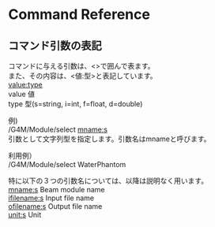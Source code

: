 # Command Reference

## コマンド引数の表記

コマンドに与える引数は、<>で囲んで表ます。  
また、その内容は、<値:型>と表記しています。  
<value:type>  
value 値  
type  型(s=string, i=int, f=float, d=double)  

例)  
/G4M/Module/select  <mname:s>  
引数として文字列型を指定します。引数名はmnameと呼びます。  

利用例）  
/G4M/Module/select  WaterPhantom  

特に以下の３つの引数名については、以降は説明なく用います。  
<mname:s>      Beam module name  
<ifilename:s>  Input file name  
<ofilename:s>  Output file name  
<unit:s>       Unit  


<!--
 ・FocusGunEdist
   ・FanBeam
     ・IAEAphsp
       ・EvtGun
         ・Root3d

 　初期粒子発生器の個々の詳細について次に説明する。
 1) ParticleGun
   Geant4のG4ParticleGunを利用する。詳細は，Geant4のマニュアルを参照すること。ここでは，代表的なコマンドを幾つか紹介する。

  粒子を設定する
  /gun/particle   <particleName:s>
   “particleName” : proton, e-, e+, gamma   etc.

  Ion beamを設定する
  /gun/particle  ion
  /gun/ion     <Z:i>   <A:i>   <Charge:i>

  運動量方向を設定する
  /gun/direction   <dirX:d>  <dirY:d>  <dirZ:d>

　発生位置を設定する
/gun/position   <x:d>  <y:d>  <z:d>  {unit:s}
2) GPS
  Geant4のG4GeneralParticleSourceを利用する。詳細は，Geant4マニュアルを参照のこと。

3) BeamGun
  BeamGunは，G4ParticleGunを使って実装されており，G4ParticleGunのコマンドが利用可能である。加えて，スポットサイズとエネルギーの揺らぎを設定することができる。

  Beam spotでの発生粒子数の分布関数を指定する
  　(Gauss distribution またはFlat distribution )
  /G4M/Beam/gaussSpot   <:b>

 スポットサイズ設定（Gauss分布であれば標準偏差値，Flatであればその範囲）
 /G4M/Beam/spotsize　　<dx:d>  <dy:d>  <dz:d>  <unit>
  Default unit:   mm

 ビームエネルギーのゆらぎをエネルギーの単位で設定する
 /G4M/Beam/energyflac　　<dE:d>  <unit>
  dE:  エネルギー揺らぎの値をガウス分布の標準偏差値で与える
  Default unit:  MeV

ビームエネルギーの揺らぎをビームエネルギーのパーセンテージで設定する
G4M/Beam/energyflacPerc　　<dEPerc:d>  <unit>
 dE:  エネルギー揺らぎの値をビームエネルギー値に対する割合（%）で与える
 Default unit:  perCent

Beam emittance (未実装)
/G4M/Beam/emittance　　<EmitX:d> <EmitY:d> <EmitZ:d>

ビームの初期角度方向の標準偏差値を与える。
/G4M/Beam/angSigma　　<SigmaX:d> <SigmaY:d>  <unit:s>
 SigmaX, SigmaY:  初期角度の値をガウス分布の標準偏差値で与える
  Default unit:  mrad
  ビームパラメタの設定をASCIIファイルから読み込む。
  /G4M/Beam/file　　<ifilename:s>

ASCIIデータファイルの書式:
./data/Sample/G4MBeamGun/150.dat	Description
150
proton 150 MeV
2212
150.0  0.00
0.0  0.0
3.0  3.0	Beam ID  [ not used. ]
Description   [ not used]
Particle ID
Beam Energy [MeV],  Energy Spread [MeV]
Angular variance, Spatial covariance [ not used]
Spatial variance in X, and in Y [mm]
 イオンの場合の粒子識別番号（Particle ID）は、+-100ZZZAAAIで定義される。

4) FocusGun
  FocusGunは，G4ParticleGunを使って実装されており，G4ParticleGunのコマンドが利用できる。加えて，焦点を持った初期粒子を発生することができる。
    ビームエネルギーのゆらぎをエネルギーの単位で設定する
    /G4M/Beam/energyfluc　<dE:d>  <Unit:s>
    dE:  エネルギー揺らぎの値をガウス分布の標準偏差値で与える
    Default unit:  MeV

 　X方向の焦点位置となるZ座標を設定する
 /G4M/Beam/FocusDistanceX　　<zX:d>　<unit:s>
  zX:  X方向の焦点座標
   Default unit:  mm

   Y方向の焦点位置となるZ座用を設定する
   /G4M/Beam/FocusDistanceY　　<zY:d>　<unit:s>
   zY:  Y方向の焦点座標
    Default unit:  mm

  初期粒子発生座標と焦点位置が同じ場合は自動計算不能のため，発生する粒子の運動量方向を与える。
  /G4M/Beam/SpatialExpanseX  <ExpanseX:d>  <unit:d>
  /G4M/Beam/SpatialExpanseY  <ExpanseY:d>  <unit:d>
  　Expanse X, Expanse Y:  角度の単位で値をガウス分布の標準偏差値で与える。
   Default unit:  mrad

 ビームパラメタの設定をASCIIファイルから読み込む。
 /G4M/Beam/file　　<filename:s>
 　ファイル形式は， G4MBeamGunと同様である。加えてG4MFocusGunに特有な設定は，コマンドで設定しなければならない。

5) FocusGunEdist
 　G4MFocusGunの機能に加えて, G4MFocusGunEdistでは，ビームのエネルギー分布を設定することが可能である。つまり，G4MFocusGunのエネルギー設定以外のコマンドが利用できる。更に，次に示すように，エネルギーと強度を入力して分布を設定することができる。

 エネルギー分布の設定をクリアする
 /G4M/Beam/clear

エネルギー値とその強度を設定する
/G4M/Beam/addEnergy　 <Energy(MeV unit):d>  <Intensity:d>
 Energy:  エネルギー値
  Intensity:  強度

*エネルギーは MeV単位で与えること。
このコマンドを順次，エネルギーを変えて入力してエネルギーと強度分布のデータを設定する。
 与えたエネルギーの中間値は，線形補間される。あらかじめ，線形補間を行った分布を用意することができる。下のコマンドは，補間するデータ点の数を指定する。
 /G4M/Beam/sample　　<n:i>
   n:  Number of points
   6) FanBeam
     G4ParticleGunを利用して実装されており，G4ParticleGunのコマンドが利用可能である。加えて，扇型の方向に粒子を発生する機能がある。

(0, r, 0)を生成点とすることを前提として，そのY座標rを設定する。
/G4M/FanBeam/radius　　<r:d>  <unit:s>
 r:  生成点のY座標
  unit:  mm etc.

 扇形の空間分布関数を指定する。
 /G4M/FanBeam/gaussSpot　　<flag:b>
   flag:  true	 ガウス分布
   false   一様分布

 ビーム発生のZ座標を設定する。（未実装）
 /G4M/FanBeam/z　　<z:d> <unit:s>

  生成する扇型の角度を設定する。（未実装）
  /G4M/FanBeam/theta　　<theta:d>  <unit:s>

　生成する扇型の角度を設定する。
/G4M/FanBeam/phi  <pho:d>  <unit:s>
 phi:  角度値。ガウス分布の標準偏差。
  unit:  deg, rad etc.

  エネルギー揺らぎを設定する。
  /G4M/Beam/energyfluc  <energyflac:d>  <unit:s>
   energyflac:  エネルギー揺らぎ値をガウス分布の標準偏差で与える
    unit:  MeV

 
7) IAEAphsp
  IAEAphsp形式のデータの読み込み，初期粒子を発生するためのコマンド。

IAEA phspのためのメンバ変数を初期化する
/G4M/IAEAphsp/init

  読み込むIAEA phspのデータファイルを設定する。
  /G4M/IAEAphsp/file　　<fileBase:s>  <fileStopID:s>
  　fileBase:  　Base file name
  　fileStopID:  ID of the file name
    fileStopIDは，同じRunで異なるZ座標で記録されたデータの場合の識別子である。

  IAEA phsp データの読み込みを終了してファイルを閉じる。
  /G4M/IAEAphsp/close

  デバッグレベルを設定する。
  /G4M/IAEAphsp/verbose　　<v:i>
  v: debug level

  リサイクルフラグ。１つの粒子データを指定した回数再利用する
  /G4M/IAEAphsp/recycle  <nrecycle:i>
  nrecycle: number of recycle times.

  並列処理の場合に, データファイルを複数の論理的なセグメントに分割して，それぞれの並列処理に割り当てる。
  /G4M/IAEAphsp/totalParaRun　　<npara:i>
   npara:  Parallel runの個数を設定する　

  並列処理でのRun識別番号を設定する。
  /G4M/IAEAphsp/paraRunId <runid:i>
   runid:  Runの識別番号

ヒストリ情報を含まないデータの場合、１イベントで実行する粒子数を指定する。
/G4M/IAEAphsp/nparticlesPerEvent <np:i>
 np:  Number of particles simulated in one event.
  (Number of beamOn need to be estimated as Number of total particles in header file divided by np.)
  　
    記録された情報の発生座標を変更する。(mm)
    /G4M/IAEAphsp/translate　<x:d>  <y:d>  <z:d>
     x, y, z:  発生点の移動量
      単位は，mmで固定。

回転の座標変換を行うときの，各座標軸周りでの回転の順番を設定する。
/G4M/IAEAphsp/rotateOrder　　<iorder:i>
iorder:  123 (X->Y->Z),  213 (Y->X->Z)

  回転角度を設定する。
  /G4M/IAEAphsp/rotateX　　<angle:d>  <unit>
  /G4M/IAEAphsp/rotateY　　<angle:d>  <unit>
  /G4M/IAEAphsp/rotateZ　　<angle:d>  <unit>
   angle:  角度
    unit:  mrad etc.

  等方的な放射線発生のデータにおいて，アイソセンターの位置を設定する。
  /G4M/IAEAphsp/isoPos　<x:d>  <y:d>  <z:d>  <unit:s>
   x, y, z:  アイソセンターの座標
    unit:  mm etc.

 ガントリー角度とその回転軸を設定する。
 /G4M/IAEAphsp/gantryAxis　　<xdir:d> <ydir:d>  <zdir:d>
 /G4M/IAEAphsp/gantryAngle　　<angle>  <unit:s>
 xdir, ydir, zdir:  回転軸
 angle:  回転角
 unit:  deg etc.
 トリートメントヘッドの回転とその回転軸を設定する。
 /G4M/IAEAphsp/headAxis　<xdir:d> <ydir:d> <zdir:d>
 /G4M/IAEAphsp/headAngle　　<angle:d> <unit:s>
 xdir, ydir, zdir:  回転軸
 angle:  回転角
 unit:  deg etc.

8) ScanBeam
　スポットスキャニングを行う。３つのASCIIファイル入力が必要である。
 デバッグモードの設定
 /G4M/ScanBeam/verbose  {v:i}
  v:  デバッグフラグ

Scanning Magnetの登録と有効化
事前にScanning Magnetがビームモジュールとして登録済みである必要がある。
/G4M/ScanBeam/scanMagXY   {mnameX:s}   {mnameY:s}
 mnameX, mnameY:  ビームモジュール名

ビームエネルギーとその揺らぎ，そしてスポットサイズを記載したASCIIファイル（eidファイルと呼ぶ）を読み込み，設定を行うためのコマンド。
/G4M/ScanBeam/eidFile   {filename:s}
 eidFileName:  eidファイル名

 eidファイルの書式
 data/Sample/G4MScanBeam/EIDSample.dat	Description
 3
 0 100.  0.  0.  0.
 1 200.  0.  0.  0.
 2 250.  0.  0.  0.	Number of lines (e.g. number of beams)
 ID  E(MeV)  dE(MeV) SigX(mm)  SigY(mm)
 *ID must be given in Sequential.


eidファイルを与えるもうひとつのコマンド。
こちらのコマンドの場合には，エネルギー，エネルギー揺らぎ，スポットに加えて，初期角度を各BeamID毎に定義したASCIIデータファイルを読み込む。
/G4M/ScanBeam/eidFile2   {filename:s}
 eid2FileName:  eid2ファイル名

eidファイルの書式:
data/Sample/G4MScanBeam/EIDSample2.dat	Description
3
0 100.  0.  0.  0.　0. 0.
1 200.  0.  0.  0. 0. 0.
2 250.  0.  0.  0. 0. 0.	Number of lines (e.g. number of beams)
ID  E(MeV)  dE(MeV) SigX(mm)  SigY(mm) AngSigX(mrad) AngSigY(mrad)
*ID must be given in Sequential.

スポット座標と線量強度を与えるASCIIファイル(scanファイル)を指定する。スポット座標は，アイソセンター面でのx,y座標である。
/G4M/ScanBeam/scanFile   {filename:s}
 scanFileName:  scanファイル名

　scanファイルの書式
data/Sample/G4MScanBeam/ScanSample.dat	Description
5
0  -100.  -30.  5.
1     0.   30.  2.
1    50.  -50.  2.
2  -100. -100.  1.
2    10. -100.  2.	Number of lines (e.g. Number of spots)
ID  x(mm)  y(mm)  Gy


異なるエネルギーでも，同じピーク線量値とするように初期粒子数を調節するための係数(weight)を記載したASCIIファイルを指定する。
/G4M/ScanBeam/weightFile   {filename:s}
 weightFileName:  weightファイル名
  weightファイルの書式
  data/Sample/G4MScanBeam/WeightSample.dat	Description
  3
  90.    1.
  200.   1.
  300.   1.	Number of lines
  E(MeV)  Weight
  異なるエネルギーだが，同じ粒子数の計算を行ったときに得られた線量の相対値を表す。

設定を表示する。
/G4M/ScanBeam/show  {type:s}
type: eid,  spot,  weight
(*) 個々のスポットの粒子発生数を表す確率は/run/beamOnが実行されたときに，自動的に計算される。

　デバッグの目的で，/run/beamOnの前に粒子発生数を計算する。
/G4M/ScanBeam/calcProb

9) EvtGun
   G4MDiskDumperで保存されたトラック情報から粒子を発生する。beamOnで指定するイベント数は、トラック情報を保存した時と同じ数にすること。
   トラック情報のファイルを開く。
   /G4M/EvtIF/open    <filename:s>　<format:s>
   format:  ASCII (defaut) or BINARY

トラック情報のファイルを閉じる
/G4M/EvtIF/close
デバッグフラグ
/G4M/EvtIF/verbose  <level:i>
出力フォーマット
/G4M/EvtIF/format  <ASCII or  Binary:s>

10) Root3d
   CERN ROOTのTH3形式で保存された３次元座標分布に従って粒子を発生する。粒子の位置座標が適用され、運動エネルギーはゼロに設定される。放射性同位体の発生分布を与えて崩壊後のシミュレーションを行うことを想定している。この機能を利用するためには、cmakeの際に -DPRIMROOT=ON を指定する必要がある。
   デバッグフラグ
   /G4M/Root3d/versbose    <lvl:i>　
   ファイルとTH3の指定
   /G4M/Root3d/file   <RootFileName:s>  <TH3Name:s>
   ROOTのファイル名と記録されているTH3型３次元ヒストグラム名を指定する。ここで、TH3型ヒストグラムの各軸のスケールはミリメートルであるとする。また、粒子生成の際には、TH3::Random3を利用しているため、ビン内の座標値は一様乱数で決定される。頻度は自動的に規格化されて計算される。TH3の作成は、サンプルROOTマクロTH3OSample.Cが添付されているので参照のこと。
   粒子を設定する
   /G4M/Root3d/particle  <particleName:s>     // デバッグ用である
   /G4M/Root3d/ion   <Z:i>  <A:i>  <Charge:i>
   1イベントに発生する粒子数
   /g4M/Root3d/nparticlesPerEvent   <n:i>
   発生点の座標を移動する場合のオフセット値（この値が座標に足し算される）
   /g4M/Root3d/vtxOffset  <ox:d>  <oy:d>  <oz:d>  <unit:s>

(補足)
　Geant4-v11.2より、デフォルト設定では、放射性同位体の崩壊時刻が長いものは発生させない設定になっている。これまで通り、崩壊時刻によらず壊変させたい場合には、次のコマンドを用いる。
/process/had/rdm/thresholdForVeryLongDecayTime 　1.0e+60 year

 
II) Physics List
 物理コンストラクタを登録する
 /My/physics/register　<physName:s>
 physName:  物理コンストラクタの名称

指定された領域にsteplimiterを設定する
/My/physics/stepLimitForRegion　<Region:s>  <stepsize:d>  <unit>
Region:  リージョン名
stepsize:  ステップリミットを行うステップ長
default unit : mm

 パラレルワールド用のプロセスを定義する
 /My/physics/pwProcess　<pwname:s> <layered:b> <ProcessName:s> <verbose:d>
  pwname:  パラレルワールド名
   layered:   true (Layered geometry )
    ProcessName: このプロセスに付けるプロセス名

 
III) System Geometry
システムを選択する
/G4M/System　　<system_name:s>
Systemname:  “DynamicPort”とすること

（システムを切り替える）
/G4M/ChangeSystem　<system_name:s>

 PTS toolkit versionを表示する
 /G4M/PTS/TKVersion　<ofilename:s>
 　　default ofilename:  stdout

Gesnt4 versionを表示する
/G4M/PTS/G4Version　<ofilename:s>
　　default ofilename:  stdout

PTS application version numberを表示する
/G4M/PTS/AppVersion　<ofilename:s>
　　default ofilename:  stdout

 Run summaryを表示する (未実装)
 /G4M/PTS/RunSummary　<ofilename:s>
 　　default ofilename:  stdout

 
IV) Material Definition
Elementデータファイルのパスを指定する
/G4M/Element/path　　<path:s>

物質データファイルのパスを指定する
/G4M/Material/path　　<path:s>

NIST databaseで定義されているElementを利用する
/G4M/Element/useG4Element　　<flag:b>
 flag:  true (NISTのElementを用いる)
 　　   false (ユーザー定義のElementを用いる)

物質データファイルを読み込んで物質を作成する
/G4M/Material/create  <ifilename:s>
 ifilename:  物質のパラメタファイル

物質情報を表示する
/G4M/Material/property  <matname:s>
 matname:  マテリアル名

マテリアルファイル例
　1)エレメントによる構成例：　　./data/common/material/H_2O.dat
  2)物質による構成例: ./data/common/material/G10.dat

 
V) Beam module Registration
ビーム機器の登録
/Dynamic/Module/register　<mname:s>  <mtype:s>  <param:s>
                         <x:d>  <y:d>  <z:d> <unit>
			                          <rx:d>  <ry:d> <rz:d> <unit>
						  mtype:  ビームモジュールのクラス名
						   para:  形状データファイル名
						    x, y, z: 配置座標と単位
						     rx, ry, rz, unit:  回転角と単位

 ビーム機器の登録解除
 /Dynamic/Module/unregister <mname:s>

 水ファントムの登録/解除
 /Dynamic/Module/WaterPhantom/register
 /Dynamic/Module/WaterPhantom/unregister

DICOMジオメトリの登録/解除
/Dynamic/Module/DICOM/register
/Dynamic/Module/DICOM/unregister

ワブラー電磁石を有効にする
/Dynamic/Module/updateEvent/wobbling <wnamex:s> <wnamey:s>  <flag:b>
 wnamex, wnamey:  ビームモジュール名
  flag:  true=有効，false=無効

回転モジュレータを有効にする
/Dynamic/Module/updateEvent/rotating <mname:s>  <flag:b>
flag:  true=有効，false=無効

回転モジュレータ / ワブラー電磁石の更新を，イベント番号毎に順次更新するか乱数による更新を行うか設定する。
/Dynamic/Module/updateEvent/sequential <flag:b>
flag:  true=順次，false=乱数

イベントに従う順次更新の場合の，回転モジュレータの初期角度と更新角度を設定
/Dynamic/Module/updateEvent/rotatingAngle <init:d> <step:d> <unit>
init:  初期角度
 step:  追加する角度
  unit:  rad etc.

 
VI) Beam module Operation
ビームモジュールの実体化・治療室への配置
/G4M/Module/install　<mname:s>  <pwname:s>  <layered:b>
　　pwname:  デフォルト値　none  (マスジオメトリへの配置)
    layered : デフォルト値　false (Layeredジオメトリではない)

既にインストールされているビームモジュールの場合には，引数の設定を基づいて再インストールする。インストールされていないビームモジュールであれば、インストールは行わない。
このコマンドは，mass worldにインストールされたモジュールを，パラレルワールドに再配置するために用意されている。
/G4M/Module/installIfExist <mname:s>  <pwName:s>  <layered:b>
　　pwname:  デフォルト値　none  (マスジオメトリへの配置)
    layered : デフォルト値　false (Layeredジオメトリではない)

  既にインストールされているビームモジュールがあるとき、引数の設定に基づいてコピーを作成してインストールする。
  　このコマンドは、ビームモジュールのエンベロープにコピー番号を付けて複数配置するために用意されている。
  /G4M/Module/cloneIfExist  <mnameFrom:s> <mnameTo:s> <copyid:i>
                                 <x:d> <y:d> <z:d> <unit:s>
				                                 <rx:d> <ry:d> <rz:d> <unit:s>
								   mnameFrom: コピー元の実体化されているビームモジュール名
								   　mnameTo:   コピー先のビームモジュール名
								   　copyid:    コピー先のビームモジュールのエンベロープのコピー番号
								   　x, y, z, unit: コピー先の座標位置
								   　rx.ry.rz unit: コピー先での回転

ビームモジュールの実体削除（ジオメトリの削除）
/G4M/Module/uninstall　<mname:s>

登録されたビーム機器すべてのインストール/アンインストール
/G4M/Module/installAll
/G4M/Module/uninstallAll

水ファントムとDICOMを除いた登録されたビーム機器すべてのインストール/アンインストール
/G4M/Module/installBM
/G4M/Module/uninstallBM

ビーム機器を再構築する（ジオメトリが存在する場合、まずジオメトリを削除して作り直す。ジオメトリが存在しない場合、カタログパラメタだけを更新する）
/G4M/Module/rebuild　　<mname:s>

ビーム機器の一覧と状態を表示する
/G4M/Module/list  <lvl:i>  <ofilename:s>
  lvl:  1 (default)
    ofilename: stdout 又は，ファイル名

World Volumeに配置されたビーム機器の一覧を表示する
/G4M/Module/listInWorld

dump commandでの表示モードを設定する
/G4M/Module/lang   <type:i>
   Default type: 0  (Comments in Japanese)
               type: 1  (Comments in English)
	                   type: 10 (dcmodify command shell script)

ビーム機器を選択するためのコマンド。
/G4M/Module/select  <mname:s>
 選択されたビームモジュールに対して，次に紹介するコマンドが適用される。

ビーム機器情報を表示する
/G4M/Module/dump
/G4M/Module/dumpToFile   <ofilename:s>
ofilename:  stdout またはファイル名

選択されたビーム機器の形式パラメタを更新する
/G4M/Module/typeid　　　<ifilename:s>
 ifilename:  形状ファイル

ビーム機器の中心で位置設定をする
/G4M/Module/translate  <X:d>  <Y:d>  <Z:d>  <unit>
X, Y, Z:  x, y, z座標
default unit: mm

ビーム機器の下流z面で位置設定する
/G4M/Module/downEdgeZ   <z:d>  <unit>
  z:  z座標
  unit: mm etc.

ビーム機器の上流z面で位置設定する
/G4M/Module/upEdgeZ   <z:d>  <unit>
  z:  z座標
  unit: mm etc.

ビーム機器のX軸、Y軸、Z軸周りの回転角を指定する
/G4M/Module/rotate  <Rx:d>  <Ry:d>  <Rz:d>  <unit>
Rx, Ry, Rz:  回転角度
default unit :  deg.

DICOMジオメトリの下流側に指定したモジュールを取り付ける。
このコマンドは、カウチジオメトリをDICOMジオメトリに取り付けるためのコマンドとして用いられる。
/G4M/Module/attachZ　　<mname:s>

選択されたビーム機器でのデバックフラグ
/G4M/Module/verbose  <lvl:i>
 lvl:  デバッグフラグ

ビーム機器のLogical Volume名の一覧を表示する。
/G4M/Module/dumpLV <mname:s>
 論理ボリュームごとに順序番号(lvid)が付けられて表示される。

Logical Volume名とモジュール内での順序番号を指定して、論理ボリュームを選択する。
/G4M/Module/selectLV　 <mname:s>   <lvid:i>
lvid:　論理ボリュームの順序番号。dumpLVコマンドで表示される。

*WaterPhantom、CylinderPhantom、 DICOM、PCTTubeDetector, PCTBoxDetectorジオメトリでは、SDは自動的に取り付けられている。下記のコマンドcreateSDやattachSDは、それら以外のジオメトリでのスコアリングを想定して用意されている。

SensitiveDetector(DetectorSD)を作成する。
/G4M/Module/createSD <sdname:s> <colname:s> <edepFlag:b>
                          <depx:i> <depy:i> <depz:i> <depm:i> <deps:i>
			   sdname:  SD name
			     colname: collection name
			        edepFlag: trueのときは付与エネルギーがある場合のみ記録する。ガンマなどは、反応時のみ記録される。
				　　depx, depy, depz, depm, deps: ジオメトリ識別番号を取得する階層

selectLVコマンドで選択中の論理ボリュームに、SensitiveDetectorを取り付ける。
/G4M/Module/attachSD  <sdname:s>
selectLVコマンドで選択中の論理ボリュームに、TriggerSDを取り付ける。

/G4M/Module/attachTrgID    {tirgid:i}  {sdname:s}
trigid: 選択中の論理ボリュームに割り振るトリガー識別番号
sdname:  TriggerSDの固有名(デフォルト”TreiggerSD”)
SD名での登録の有無でTriggerSDの存在を識別し、未作成の場合には自動的に生成される。原則としてTriggerSDは、１つしか作ってはいけないので注意。

selectLVコマンドで選択中の論理ボリュームの物質を変更する。
/G4M/Module/setMaterial    {matname:s}
matname: 選択中の論理ボリュームに割り当てる物質名。既に定義されている必要がある。パラレルワールドでのレイヤジオメトリでは、”null”または”NULL”で物質をヌルに設定することができる。

物理に関する更新を手動で行う。
/G4M/Module/physicsModified

GDMLの利用
　GDMLジオメトリを利用する場合には、XML用のライブラリ(xercesなど)がインストールされており、Geant4ライブライも-DGEANT4_USE_GDML=ONのオプションの元でコンパイルされていなければならない。更に、GDMLPTSToolkitならびにDynamicPortの双方を-DUSEGDMLのオプションをつけてビルドしていなければならない。

ビームモジュールをGDML形式のジオメトリファイルに書き出す。ファイル名はモジュール名となる。
/Dynamic/Module/gdml/write  {mname:s}  {bSD:b}  {bRefPointer:b}
                                 {filepath:s} {schemaLocation:s}
				 bSD: SDをGDMLに記載する。 (Default=true)
				 bRefPointer: 各部品に重複を避けるハッシュコードをつける。(Default=true)
				 filepath: GDMLの出力ファイルパス (Default = ./ )
				 shemaLocation: (Default = ./data/schema/gdml.xsd)

GDML形式のジオメトリファイルからビームモジュールを構築する。
G4MBMGdmlビームモジュールとして登録する。
/Dynamic/Module/register  {mname:s}  G4MBMGdml  {gdmlFile:s}
                               {x:d} {y:d} {z:d} {unit:s}
			                                      {rx:d} {ry:d} {rz:d} {unit:s}
							      gdmlFile: GDML形式のジオメトリファイル
							      x,y,z, unit:  中心位置とその単位
							      rx,ry,rz, unit: 回転角とその単位

GDMLジオメトリ構築時に、GDMLファイルに記載されている物質定義をスキップし、既存の物質定義を適用する。
/Dynamic/Module/gdml/reader/skipMaterials   {flag:b}
flag:  true=スキップして無視する,  false=読み込んで物質を作成する。

ジオメトリスキャン
ジオメトリのボクセル化/ParaView可視化用VTK Legacy formatでの出力する。
指定するビームモジュールまたは、指定する空間領域を分割して、各点の質量密度を取得してボクセルジオメトリデータとして出力する。出力データ形式は、VTK Legacy formatである。

ビームモジュール名を指定して空間領域をボクセルデータで出力する。
/Dynamic/Module/geomScan   {mname:s}  {nx:i} {ny:i} {nz:i}
                                {binaryFlag:b}
				nx, ny, nz: 分割数
				binaryFlag: 出力データ型（Default = false, ASCII形式）
				出力ファイルは、mname.vtk

空間領域を指定してボクセル化する場合
(a)空間領域を指定する。
/Dynamic/GeomScan/setVolume  {nx:i} {xlow:d} {xup:d}
                                   {ny:i} {ylow:d}  {yup:d}
				                                      {nz:i} {zlow:d} {zup:d}
								                                         {unit:s}
													 nx, ny, nz:  分割数
													 xlow, ylow, zlow: 座標値
													 xup, yup, zup: 座標値
													 unit: 座標値の単位
													 (b)設定した空間領域をスキャンしてファイル出力する。
													 /Dynamic/GeomScan/voxelScan   {filename:s}
													 {binaryFlag:b}
													 {byteswap:b}
													 filename:  出力ファイル名
													 binaryFlag: default=false
													 byteswap:   default=false

 
VII) 特殊機能を持つビーム機器

1)G4MBoxField, G4DiskField
空間磁場を設定するためのモジュールとなっており、サイズはG4MBoxやG4MDiskと同じ方法で設定する。
磁場設定コマンド
以下<module_name>は、空間磁場のビームモジュール名を表す。
/G4M/Module/<module_name>/field  <Bx:d> <By:d> <Bz:d>  <unit:s>
Bx, By, Bz:  磁場値
 unit:  T etc.

2)G4ScanningMagnet
電磁石のモジュールへの磁場値を設定する。
＊磁場値は、デフォルトでは電磁石の位置と磁場の長さ、粒子エネルギーと指定されたアイソセンター面での座標から、近似式で計算されて用いられる。近似式の補正を行うために、(1)手動で磁場値を設定するコマンド、(2)磁場計算の近似式に補正係数を設定するコマンドが用意されている。これらのコマンドは、各電磁石において用いる。

(2-1)手動で磁場値を設定するコマンド
以下<module_name>は、電磁石のビームモジュール名を表す。
/G4M/Module/<module_name>/fiedvalue  <field_value:d>  <unit:s>
field_value:  磁場値
 unit:  T etc.

アイソセンターから電磁石モジュールまでの距離を設定する。この距離がスキャニングのための磁場値を計算する際に用いられる。
/G4M/Module/<module_name>/distance  <dist:d>  <unit:s>
 dist: 距離
  unit:  m etc.

次の2つのコマンドで、スポットの位置とビームの運動エネルギーの入力データ点を手動で指定する
アイソセンター面でのスポット位置を与える
/G4M/Module/<module_name>/putXFieldMap <idx:i>  <xval:d> <unit:s>
idx:  インデックス番号
xval:  スポットの位置（座標）
unit:  mm etc.

ビームの運動エネルギーを与える
/G4M/Module/<module_name>/putYFieldMap <idy:i>  <yval:d> <unit:s>
idy:  インデックス番号
yval:  ビームの運動エネルギー
unit:  MeV etc.

idx, idyで指定したスポット位置とビーム運動エネルギーでの磁場値を指定する
/G4M/Module/<module_name>/putVaueFieldMap <idx:i> <idy:i> <value:d> <unit:s>
idx:  スポット位置のインデックス番号
idy:  ビームの運動エネルギーのインデックス番号
value:  磁場値
unit:  T etc.

磁場の極性を設定する。
/G4M/Module/<module_name>/sign  <sign:i>
 sign:  +1 又は -1

アイソセンター面でのスポットの位置とビームの運動エネルギーで関連付けされる磁場値の表を作成する
/G4M/Module/<module_name>/createFieldMap  <interpolation:b>
interpolation:  データ間を補間（true）

磁場値の対応表を削除する
/G4M/Module/<module_name>/deleteFieldMap

磁場値をASCIIファイルに保存する
/G4M/Module/<module_name>/storeFieldMap  <file_name:s>
file_name:  出力ファイル名

ASCIIファイルから磁場値の表を読み込む
/G4M/Module/<module_name>/retrieveFieldMap  <file_name:s>

(2-2)磁場計算の近似式に補正係数を設定するコマンド
磁場の補正係数表のスポット位置を与える
/G4M/Module/<module_name>/putXFieldCoeff <idx:i>  <xval:d> <unit:s>
idx:  インデックス番号,　　xval:  スポット位置
unit:  mm etc.

磁場補正係数表のビームの運動エネルギー値を与える
/G4M/Module/<module_name>/putYFieldCoeff <idy:i>  <yval:d> <unit:s>
idy:  インデックス番号
yval:  ビームの運動エネルギー
unit:  MeV etc.

磁場補正係数表のidx, idyに対応する補正係数を与える
/G4M/Module/<module_name>/putVaueFieldCoeff <idx:i> <idy:i> <value:d>
idx:  スポット位置のインデックス番号
idy:  ビームの運動エネルギーのインデックス番号
value:  補正係数値

スポット位置とビームの運動エネルギーに対応する磁場値への補正係数表を作成する
/G4M/Module/<module_name>/createFieldCoeff  <interpolation:b>
interpolation:  true 補間

磁場値の補正係数表を削除する
/G4M/Module/<module_name>/deleteFieldCoeff


ASCIIファイルに磁場補正係数表を保存する
/G4M/Module/<module_name>/storeFieldCoeff  <file_name:s>
file_name:  出力ファイル名

ASCIIファイルから磁場補正係数表を読み込む。
/G4M/Module/<module_name>/retrieveFieldCoeff  <file_name:s>
file_name:  ファイル名

3)WaterPhantom
 　WaterPhantomの次に示すコマンド群においては、<module_name>の部分は、ビームモジュール名をWaterPhantomと指定した場合、次のようにPhantomと置き換えたコマンド・パスとなる。一方、ビームモジュール登録時に、異なるビームモジュール名を付けた場合には、登録時のビームモジュール名が使われる。(104-002-000以降)
 　例）　モジュール名　WaterPhantomの場合
 　　　　/G4M/Module/Phantom/size  ....
   例）　モジュール名　WPの場合
   　　　　/G4M/Module/WP/size  ....

水ファントムのハーフサイズを指定する
/G4M/Module/<module_name>/size　 <dX:d>  <dY:d> <dZ:d> <unit>
　　dX, dY, dZ:  ハーフサイズ
default unit : mm

水ファントム内のスコアリング領域のハーフサイズを指定する
/G4M/Module/<module_name>/sdsize <dxSD:d> <dySD:d> <dzSD:d> <unit>
　　dxSD, dySD, dzSD:  ハーフサイズ
default unit : mm

水ファントム内のスコアリング領域の配置を設定する
/G4M/Module/<module_name>/sdoffset　 <x:d>  <y:d> <z:d> <unit>
　　x, y, z:  水ファントム内座標での位置
default unit : mm
スコアリング領域のセグメント数
/G4M/Module/<module_name>/dim　 <Nx:d>  <Ny:d> <Nz:d>
 Nx, Ny, Nz:  セグメント数

ファントムの物質を指定する
/G4M/Module/<module_name>/material  <matname:s>
matname:  物質名

エネルギー付与を与えたトラックのみスコアリングするか、全てのトラックをスコアするかを設定
/G4M/Module/<module_name>/edep  <flag:b>
    flag = true: エネルギー付与があるときのみ記録
        flag = false: エネルギー付与がなしでの記録

4)CylinderPhantom
 <module_name>部分は、登録時のビームモジュール名が使われる。
 　例）　モジュール名　CYLの場合
 　　　　/G4M/Module/SYL/size  ....
   例）　モジュール名　WPの場合
   　　　　/G4M/Module/WP/size  ....

ファントムのハーフサイズを指定する
/G4M/Module/<module_name>/size　 <R:d>  <Phi:d> <dZ:d>
                                       <R_unit> <Phi_unit> <dZ_unit>
				       　　R, Phi, dZ:  半径、角度範囲、長さ（dZはハーフサイズ）
				       default: R_unit (mm), Phi_unit (degree), dZ_unit (mm).

ファントム内のスコアリング領域のハーフサイズを指定する
/G4M/Module/<module_name>/sdsize <RSD:d> <PhiSD:d> <dzSD:d>
                                       <R_unit> <Phi_unit> <dZ_unit>
				       　　RSD, PhiSD, dzSD:
				       default unit : R_unit (mm), Phi_unit (degree), dZ_unit (mm).
				       ファントム内のスコアリング領域の配置を設定する
				       /G4M/Module/<module_name>/sdoffset　 <r:d>  <phi:d> <z:d>
				                                                  <R_unit> <Phi_unit> <dZ_unit>
										  　　r, phi, z:  ファントム内座標でのオフセット位置
										  default unit : R_unit (mm), Phi_unit (degree), dZ_unit (mm).

スコアリング領域のセグメント数
/G4M/Module/Phantom/dim　 <Nx:d>  <Ny:d> <Nz:d>
 Nr, Nphi, Nz:  セグメント数

ファントムの物質を指定する
/G4M/Module/<module_name>/material  <matname:s>
matname:  物質名

エネルギー付与を与えたトラックのみスコアリングするか、全てのトラックをスコアするかを設定
/G4M/Module/<module_name>/edep  <flag:b>
    flag = true: エネルギー付与があるときのみ記録
        flag = false: エネルギー付与がなしでの記録

5)DICOM geometry
DICOMジオメトリを選択する
/G4M/DICOM/select   <mname:s>
mname:   DICOM

/G4M/DICOM/file 　<ifilename:s>
 ifilename:  CT画像ファイルの一覧を記述したASCIIファイル

CT座標系でのアイソセンターを指定する
/G4M/DICOM/isocente　　<x:d>  <y:d>  <z:d>  <unit>
 x, y, z:  座標値， unit:  mm etc.

CTデータで欠けているスライスを補償する
/G4M/DICOM/complement　 <flag:b>
 flag:  true（補間する）

ボクセルサイズを設定する
/G4M/DICOM/mesh  <size:d>  <unit>
   size:  立方体の辺の長さ
   default unit :  mm

CTのピクセルをxy方向で結合する。
G4M/DICOM/mesh/bin  <n:i>
n:  結合ピクセル数

有効な画像領域を設定し、画像領域外のボクセルの物質を空気に置き換える
（トリミングの追加コマンドがあれば、設定した外側は削除される。）
/G4M/DICOM/winXmin　　<min:d>  <unit>
/G4M/DICOM/winXmax　　<max:d>  <unit>
/G4M/DICOM/winYmin　　<min:d>  <unit>
/G4M/DICOM/winYmax　　<max:d>  <unit>
/G4M/DICOM/winZmin　　<min:d>  <unit>
/G4M/DICOM/winZmax　　<max:d>  <unit>
min, max:  最小値、最大値,    unit:  mm etc.

空気のHU値を設定する。このHU値は有効な画像領域が指定されたとき、その領域の外側のHU値として利用される。
/G4M/DICOM/ctair <ct:double>
 ct:  空気のHU値

有効な画像領域をトリミングするためのフラグを設定する
/G4M/DICOM/trim　　<flag:b>
 flag:  true　トリミング実効

 HU値の範囲を設定する。
 範囲外のHU値は指定された最小値または最大値に値が丸められる
 /G4M/DICOM/minvalue　　<minvalue:d>
 /G4M/DICOM/maxvalue　　<maxvalue:d>
 minvalue, maxvalue:  最小、最大のHU値

ラベリングアルゴリズムによって患者ジオメトリの輪郭抽出をするためのフラグ
/G4M/DICOM/label　　<flag:b>
flag: true　輪郭抽出を実行

輪郭抽出を実行する際のHU値の閾値
/G4M/DICOM/cutoff　<ct:d>
 ct:  HU値の閾値

HU-密度変換表ファイルを指定する
/G4M/DICOM/ct2density 　<ifilename:s>

CT2Densityファイルの書式:
data/Sample/Dicom/CT2Density.dat	Description
10
-5000   0.0
-1000   1.21e-3
-98     0.93
-97     0.930486
14      1.03
23      1.031
100     1.119900
101     1.076200
1600    1.964200
3000    2.8	Number of lines
{HU}   {Density in g/cm3}
...



HU値の範囲と物質との対応表ファイルを指定する
/G4M/DICOM/paramtype   <paramtype_ifile:s>

paramtypeファイルの書式:
data/Sample/Dicom/CT2Water.dat	Description
1
-2048   4096    H_2O    1.00	Number of lines
{HU_L}  {HU_H} {Mat} {Corr.}

data/Sample/Dicom/CT2Tissue.dat	Description
27
-2048	-951	Group01	1.051
-950	-121	Group02	0.977
-120	-83	Group03	0.948
-82	-53	Group04	0.958
-52	-23	Group05	0.968
-22	7	Group06	0.976
8	18	Group07	0.983
19	79	Group08	0.993
80	119	Group09	0.971
120	199	Group10	1.002
200	299	Group11	1.005
300	399	Group12	1.010
400	499	Group13	1.014
500	599	Group14	1.018
600	699	Group15	1.021
700	799	Group16	1.025
800	899	Group17	1.030
900	999	Group18	1.033
1000	1099	Group19	1.035
1100	1199	Group20	1.038
1200	1299	Group21	1.041
1300	1399	Group22	1.043
1400	1499	Group23	1.046
1500	1599	Group24	1.048
1600	1999	Group25	1.042
2000	3060	Group26	1.049
3061	4096	Group27	1.000	Number of lines
{HU_L} {HU_H} {Mat} {Corr.}

物質を低減するためのHU値のサンプリングを設定する
/G4M/DICOM/ctsamp  <bit:i>
bit:  HU値の間引き数

HU値と密度g/cm3の対応表での密度の分解能を決定する
/G4M/DICOM/densityResol  <reso:d>
 reso:  密度の分解能（例　0.01）

ガントリー角を指定する
/G4M/DICOM/gantry  <angle:d>  <unit>
   angle:  ガントリー角度
   default unit:  deg

カウチ角を指定する
/G4M/DICOM/couchAngle  <angle:d>  <unit>
  angle:  角度
  default unit: deg

CTデータのデータオリエンテーションを設定する
/G4M/DICOM/dataOrientation　 <type:s>
    type:  NONE.  HFS,   FSS, HFP, FFP

DICOMジオメトリのためのパラメタを更新する
/G4M/DICOM/update


ボクセルの可視化フラグを設定する
/G4M/DICOM/vis   <flag:b>
flag: true = ボクセルが可視化される.  false = エンベロープのみ可視化

物質名を変更する
/G4M/DICOM/renameMaterial　<str1:s>   <str2:s>
 str1:  元の物質名
  str2:  新しい物質名

DICOMジオメトリに使用される物質の一覧を表示する
/G4M/DICOM/showMatList　　<ofilename:s>  <level:i>
　　　default ofilename:  stdout　出力ファイル名
      defaule level: 1　出力レベル

RT-Structureの処理を有効化する。
/G4M/DICOM/rts  <flag:b>

RT-Structureを読む（実験）
/G4M/DICOM/RTS/file  <filename:s>
filename:  RT-Structureデータのファイル名を記述したASCIIファイル名

デバック用フラグ
/G4M/DICOM/RTS/verbose   <level:i>
lvl:  デバックレベル

それぞれのROI-IDに優先順位を設定する。
ROI-IDは、PTSIMでのROI領域をラベリングしたときのラベル番号に使われる。
/G4M/DICOM/RTS/setROIPriority  roi0  roi1 .... roiN
roi0-roiN:  優先順位低→高（上書き）



CTでの患者台の削除やデバッグ目的のために指定ROI番号の領域のHU値を指定のHU値に置き換える。rtsコマンドがtrueの場合、このコマンドが適用される。
/G4M/DICOM/roiCtValReplacer　<ifile:s>
ifile:  ROI番号と置き換えるHU値の対応表が記述されたファイル

6)DICOM geometry and Couch geometry
DICOMモジュール直下流にカウチモジュールを配置する手順
/G4M/Module/install Couch
/G4M/Module/select  Couch
/G4M/Module/attachZ DICOM

7)G4MDiskDumper
 このモジュールには、円盤形状でG4MDumpInfoSDが取り付けられており、この形状に入射したトラックの情報を記録する。記録したトラック番号はイベント実行中は保持されており、同じトラック番号のトラックが再度入射しても記録されることはない。
  トラック情報の記録ファイルは、beamOnの前後でファイルのオープンとクローズを手動で行う必要がある。

　Dumperのトラック情報を記録するファイルをオープンする
/G4M/DumpInfo/open   <filename:s> <format:s>
/G4M/DumpInfo/{mname}/open <filename:s> <format:s>
 format:  ASCII,  BINARY, IAEAPHSP.  (Default = ASCII)

  Dumperのトラック情報を記録するファイルをクローズする
  /G4M/DumpInfo/close
  /G4M/DumpInfo/{mname}/close
    出力ファイル形式は、以下の通り。イベント毎にトラック数とそのトラック情報が保存される。トラック情報は、スペースで区切られている。アスキー形式である。
    　/mmは単位を表す。
    <Number of track>　(改行)
    <x/mm>  <y/mm> <z/mm> <time/ns> <mass/MeV> <PDG> <Charge>　<Px/MeV>　<Py/MeV> <Pz/MeV> <Polarx> <Polary> <Polarz>
    出力フォーマット
    /g4M/DumpInfo/format  <ASCII or  Binary:s>
    但し、Binary形式の場合には、Polarは保存していない。
    VIII) Parallel World geometry (MyDetectorConstruction)
    パラレルワールドジオメトリ(Parallel world geometry)を作成する
    /My/DetConstruction/createPW　　<pwname:s>

パラレルワールドの一覧を表示する
/My/DetConstruction/listPW

シミュレーション空間のデバック出力
/My/DetConstruction/verbose

 
IX) Event and Tracking (UserAction)
1)MyEventActForMonitor
イベント番号を出力するためのファイルを指定する
/My/<name>/eventMonitor   <nevent:i>   <filename:s>
nevent:  出力するイベント数のくりかえし数
filename:  出力ファイル

2)MyTrackingActForKillTrkMessenger
(<name>は、tracking1, tracking2の２つをデフォルトで用意)
以下のコマンドにより、粒子生成を抑制するz領域を設定する
/My/<name>/killZUpStream　　<z:d> <unit>
  z:  z座標
  defaule unit: mm

中性子の生成をしない
/My/<name>/killNeutral  <flag:b>
flag:  true 生成しない

軽粒子の生成をしない
/My/<name>/killLepton  <flag:b>
flag:  true 生成しない

二次粒子の生成をしない
/My/<name>/killSecondary  <flag:b>
flag:  true 生成しない

 
X) DICOM-RT (MyDynamicPortRTPSetting )
現在、DICOM-RTに関するコマンドは、タグの解釈が装置によって異なる場合があるため、完全にはサポートされていません。

RT-Planデータファイルを読む
/My/Dynamic/Module/RTPFile  <filename:s>
filename:  RT-Planデータ名を記述したASCIIファイル名

モジュールにRT-Planデータのパラメタを適用する
/My/Dynamic/Module/RTPApply

RT-Planに従って治療室（Room）にビーム機器をインストールする
/My/Dynamic/Module/RTPInstall

ビームIDを選択する
/My/Dynamic/DICOM/beamid  <id:i>
id:  ビームID

RT-Planに記録されている参照ビーム一覧を表示する
/My/Dynamic/DICOM/printRefBeam

RT-Plan情報（タグや値）を表示する
/My/Dynamic/DICOM/printRTPInfo

参照点での線量値を出力する
/My/Dynamic/DICOM/printRefDose  <ofilename:s>
　ofilename:  出力ファイル名

デバック用出力
/My/Dynamic/DICOM/RTPVerbose <lvl:i>
lvl:  デバックレベル

XI) Histograms
ヒストグラムを出力するファイル名を指定する
/My/runaction/dumpfile  <filename:s>
filename:  出力ファイル名（拡張子不要）

ヒストグラムを有効にする
/My/runaction/hist/enable {hname:s} {flag:b}  {mname:s}
hname:  TTree:  DICOMCT, DICOM
TH3: JSTEdep, JSTDose
flag:  true/false　有効化/無効化
 mname: モジュール名(SD名に同じ) 省略可：WaterPhantomまたはDICOMとなる。
  これは、複数の検出器をインストールした場合に、TH3型のJSTEdep、JSTDoseをどちらの検出器で有効化するかを指定するための引数である。TTree型の場合には、次に示すコマンドでビームモジュールとTTreeの対応付けを行う。

ヒストグラム(多次元)を作成し、SensitiveDetectorと対応付けする。
/My/runaction/ntuple/create  {ntname:s} {colname:s}
  ntname: 多次元ヒストグラム(ntuple)の固有名
  　colname:  記録するデータ元となるコレクションの名前
               (SDname/HitsCollection) （補足）SDnameはmnameと同じ。

　(補足)colnameとsdnameの対応表
BeamModule	colname
WaterPhantom	WaterPhantom/HitsCollection
DICOM		DICOM/HitsCollection
TubeDetector	TubeDetector/HitsCollection
BoxDetector	BoxDetector/HitsCollection

ヒストグラムの設定の状態を表示する
/My/runnaction/histList


Hitスコアリング可能な物理量を表示する
/My/runaction/ntuple/showScName

HitのNtupleに保存する情報を登録する
/My/runaction/ntuple/addScColumn  {nname:s}  {qname:s} {type:s} {unit:s}
name:  ntuple 名で指定する
qname: スコアリングする量の名称を指定する
type:  I（整数）, D（実数），F（実数）
unit:  物理量の単位  (arbitral unit = “none”)

HitのNtupleに設定された登録情報を表示する
/My/runaction/ntuple/showScColumn   {nname:s}
nname:  ntuple名

Digiヒストグラム(多次元)を作成する。
/My/runaction/ntuple/dc/create {ntname:s} {colname:s}
  ntname: 多次元ヒストグラム(ntuple)の固有名
  　colname:  記録するデータ元となるコレクションの名前

Digiでスコアリング可能な物理量を表示する
/My/runaction/ntuple/showDcName

DigiのNtupleに保存する情報を登録する
/My/runaction/ntuple/addDcColumn  {nname:s}  {qname:s} {type:s} {unit:s}
name:  ntuple 名で指定する
qname: スコアリングする量の名称を指定する
type:  I（整数）, D（実数），F（実数）
unit:  物理量の単位  (arbitral unit = “none”)

DigiのNtupleに設定された登録情報を表示する
/My/runaction/ntuple/showDcSetColumn   {nname:s}
nname:  ntuple名
DigiSetヒストグラム(多次元)を作成する。
/My/runaction/ntuple/dcset/create {ntname:s} {colname:s}
  ntname: 多次元ヒストグラム(ntuple)の固有名
  　colname:  記録するデータ元となるコレクションの名前

DigiSetでスコアリング可能な物理量を表示する
/My/runaction/ntuple/showDcSetName

DigiSetのNtupleに保存する情報を登録する
/My/runaction/ntuple/addDcSetColumn  {nname:s}  {qname:s} {type:s} {unit:s}
name:  ntuple 名で指定する
qname: スコアリングする量の名称を指定する
type:  I（整数）, D（実数），F（実数）
unit:  物理量の単位  (arbitral unit = “none”)

DigiSetのNtupleに設定された登録情報を表示する
/My/runaction/ntuple/showDcSetColumn   {nname:s}
nname:  ntuple名

 
XII) Digitizer　（試験運用）
元データとなるコレクションから、デジタイズタイプに応じた処理を行い、処理後のデータコレクションを作成する。
/My/eventaction/digi/create  {name:s}  {DigiType:s}
                             {ColFrom:s} {ColTo:s} {sdname:s}
			     name: Digitizerの固有名
			     DigiType: Digitizer処理を指定する。
			     ColFrame: 元となるコレクション名
			     ColTo: 処理後のコレクション
			     sdname: Hitコレクションが元データとなる場合は、コレクション名の重複を区別するためにHitコレクションのSD名を指定する。

DigiTypeについて:
・DigiVolMerger (Hit->Digi)
Hitから同じジオメトリのコピー番号をもつHitをグループ化する。ジオメトリ単位ごとに信号量としてエネルギー付与値を積算する。
・DigiCoincidence  (Digi->DigiSet)
PETでの時間コインシデンスをとり、設定時間幅のDigiデータをグループ化する。

Digitizerモジュールを選択する。
/My/eventaction/digi/select  {name:s}
name: デジタイザーの固有名

selectで選択したdigitizerモジュールに時間ウインドウを設定する
ただし、DigiCoincidenceのときのみ有効。
時間ウインドウを設定
/My/eventaction/coincidence/twin  {tw:d}  {toff:d} {unit:s}
/My/eventaction/coincidence/twin  {emean:d}  {ew:d} {unit:s}
tw : 時間ウインドウ
toff: 信号から時間ウインド開始までの時間オフセット
unit: 単位
emean: エネルギー中心値
ew: エネルギー幅　（emean+-ew）
unit: 単位


以上
-->